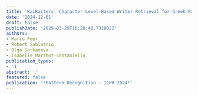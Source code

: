```yaml
---
title: 'KaiRacters: Character-Level-Based Writer Retrieval for Greek Papyri'
date: '2024-12-01'
draft: False
publishDate: '2025-03-29T16:28:40.731002Z'
authors:
- Marco Peer
- Robert Sablatnig
- Olga Serbaeeva
- Isabelle Marthot-Santaniello
publication_types:
- '1'
abstract: ''
featured: false
publication: '*Pattern Recognition - ICPR 2024*'
---
```



